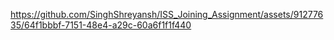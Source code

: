 
https://github.com/SinghShreyansh/ISS_Joining_Assignment/assets/91277635/64f1bbbf-7151-48e4-a29c-60a6f1f1f440

